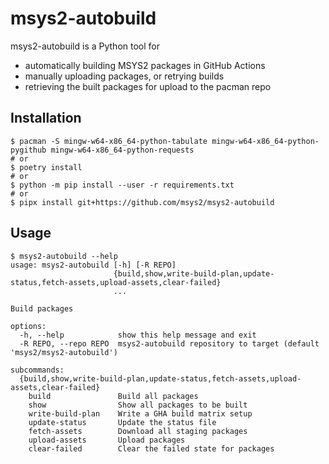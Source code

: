 # msys2-autobuild

msys2-autobuild is a Python tool for

* automatically building MSYS2 packages in GitHub Actions
* manually uploading packages, or retrying builds
* retrieving the built packages for upload to the pacman repo

## Installation

```console
$ pacman -S mingw-w64-x86_64-python-tabulate mingw-w64-x86_64-python-pygithub mingw-w64-x86_64-python-requests
# or
$ poetry install
# or
$ python -m pip install --user -r requirements.txt
# or
$ pipx install git+https://github.com/msys2/msys2-autobuild
```

## Usage

```console
$ msys2-autobuild --help
usage: msys2-autobuild [-h] [-R REPO]
                       {build,show,write-build-plan,update-status,fetch-assets,upload-assets,clear-failed}
                       ...

Build packages

options:
  -h, --help            show this help message and exit
  -R REPO, --repo REPO  msys2-autobuild repository to target (default 'msys2/msys2-autobuild')

subcommands:
  {build,show,write-build-plan,update-status,fetch-assets,upload-assets,clear-failed}
    build               Build all packages
    show                Show all packages to be built
    write-build-plan    Write a GHA build matrix setup
    update-status       Update the status file
    fetch-assets        Download all staging packages
    upload-assets       Upload packages
    clear-failed        Clear the failed state for packages
```
